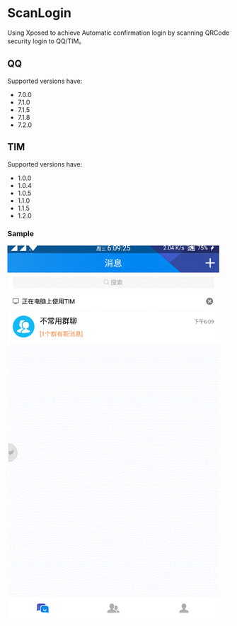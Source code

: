 # ScanLogin
Using Xposed to achieve Automatic confirmation login by scanning QRCode security login to QQ/TIM。

## QQ
Supported versions have:
- 7.0.0
- 7.1.0
- 7.1.5
- 7.1.8
- 7.2.0


## TIM
Supported versions have:
- 1.0.0
- 1.0.4
- 1.0.5
- 1.1.0
- 1.1.5
- 1.2.0


### Sample
![AutoLogin](./scanLoginTIM.gif)
